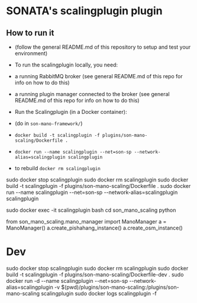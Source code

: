 # SONATA's scalingplugin plugin

## How to run it

* (follow the general README.md of this repository to setup and test your environment)
* To run the scalingplugin locally, you need:
 * a running RabbitMQ broker (see general README.md of this repo for info on how to do this)
 * a running plugin manager connected to the broker (see general README.md of this repo for info on how to do this)
 
* Run the Scalingplugin (in a Docker container):
 * (do in `son-mano-framework/`)
 * `docker build -t scalingplugin -f plugins/son-mano-scaling/Dockerfile .`
 * `docker run --name scalingplugin --net=son-sp --network-alias=scalingplugin scalingplugin`
 * to rebuild `docker rm scalingplugin`
 


sudo docker stop scalingplugin
sudo docker rm scalingplugin
sudo docker build -t scalingplugin -f plugins/son-mano-scaling/Dockerfile .
sudo docker run --name scalingplugin --net=son-sp --network-alias=scalingplugin scalingplugin

sudo docker exec -it scalingplugin bash
cd son_mano_scaling
python

from son_mano_scaling.mano_manager import ManoManager
a = ManoManager()
a.create_pishahang_instance()
a.create_osm_instance()


# Dev

sudo docker stop scalingplugin
sudo docker rm scalingplugin
sudo docker build -t scalingplugin -f plugins/son-mano-scaling/Dockerfile-dev .
sudo docker run -d --name scalingplugin --net=son-sp --network-alias=scalingplugin -v $(pwd)/plugins/son-mano-scaling:/plugins/son-mano-scaling scalingplugin
sudo docker logs scalingplugin -f